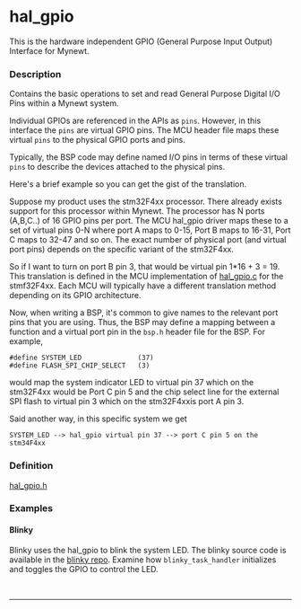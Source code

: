 # hal_gpio


This is the hardware independent GPIO (General Purpose Input Output) Interface for Mynewt.

### Description

Contains the basic operations to set and read General Purpose Digital I/O Pins
within a Mynewt system.

Individual GPIOs are referenced in the APIs as `pins`. However, in this interface the `pins` are virtual GPIO pins. The MCU header file maps these virtual `pins` to the physical GPIO ports and pins.

Typically, the BSP code may define named I/O pins in terms of these virtual `pins` to describe the devices attached to the physical pins.

Here's a brief example so you can get the gist of the translation.

Suppose my product uses the stm32F4xx processor.  There already exists support for this processor within Mynewt.  The processor has N ports (A,B,C..) of 16 GPIO pins per port.   The MCU hal_gpio driver maps these to a set of virtual pins 0-N where port A maps to 0-15, Port B maps to 16-31, Port C maps to 32-47 and so on.  The exact number of physical port (and virtual 
port pins) depends on the specific variant of the stm32F4xx.  

So if I want to turn on port B pin 3, that would be virtual pin  1*16 + 3 = 19.
This translation is defined in the MCU implementation of
[hal_gpio.c](https://github.com/apache/incubator-mynewt-core/blob/master/hw/mcu/stm/stm32f4xx/src/hal_gpio.c)
for the stmf32F4xx.  Each MCU will typically have a different translation method
depending on its GPIO architecture.

Now, when writing a BSP, it's common to give names to the relevant port pins that you are using.  Thus, the BSP may define a mapping between a function and a virtual port pin in the `bsp.h` header file for the BSP.  For example,

```no-highlight
#define SYSTEM_LED              (37)
#define FLASH_SPI_CHIP_SELECT   (3)
```

would map the system indicator LED to virtual pin 37 which on the stm32F4xx would be Port C pin 5 and the chip select line for the external SPI flash to virtual pin 3 which on the stm32F4xxis port A pin 3.

Said another way, in this specific system we get

```no-highlight
SYSTEM_LED --> hal_gpio virtual pin 37 --> port C pin 5 on the stm34F4xx
```

### Definition

[hal_gpio.h](https://github.com/apache/incubator-mynewt-core/blob/master/hw/hal/include/hal/hal_gpio.h)

### Examples

#### Blinky

Blinky uses the hal_gpio to blink the system LED.  The blinky source code is available in the
[blinky repo](https://github.com/apache/incubator-mynewt-blinky/blob/master/apps/blinky/src/main.c).
Examine how `blinky_task_handler` initializes and toggles the GPIO to control the LED.

<br>

---------------------

